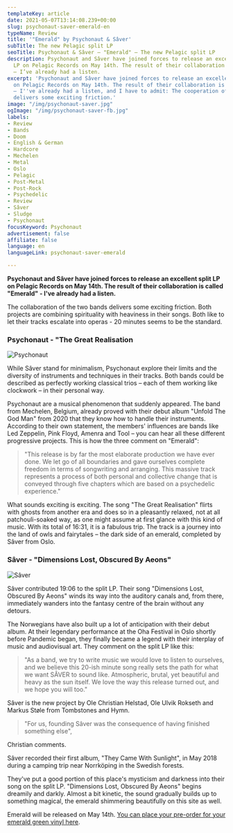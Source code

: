 ```yaml
---
templateKey: article
date: 2021-05-07T13:14:08.239+00:00
slug: psychonaut-saver-emerald-en
typeName: Review
title: '"Emerald" by Psychonaut & Sâver'
subTitle: The new Pelagic split LP
seoTitle: Psychonaut & Sâver – "Emerald" – The new Pelagic split LP
description: Psychonaut and Sâver have joined forces to release an excellent split
  LP on Pelagic Records on May 14th. The result of their collaboration is called "Emerald"
  – I’ve already had a listen.
excerpt: 'Psychonaut and Sâver have joined forces to release an excellent split LP
  on Pelagic Records on May 14th. The result of their collaboration is called "Emerald"
  – I''ve already had a listen, and I have to admit: The cooperation of the two bands
  delivers some exciting friction.'
image: "/img/psychonaut-saver.jpg"
ogImage: "/img/psychonaut-saver-fb.jpg"
labels:
- Review
- Bands
- Doom
- English & German
- Hardcore
- Mechelen
- Metal
- Oslo
- Pelagic
- Post-Metal
- Post-Rock
- Psychedelic
- Review
- Sâver
- Sludge
- Psychonaut
focusKeyword: Psychonaut
advertisement: false
affiliate: false
language: en
languageLink: psychonaut-saver-emerald

---
```

**Psychonaut and Sâver have joined forces to release an excellent split LP on Pelagic Records on May 14th. The result of their collaboration is called "Emerald" - I've already had a listen.**

The collaboration of the two bands delivers some exciting friction. Both projects are combining spirituality with heaviness in their songs. Both like to let their tracks escalate into operas - 20 minutes seems to be the standard.

### Psychonaut - "The Great Realisation

![Psychonaut](/img/1616079996.1290540695.jpg "Psychonaut")

While Sâver stand for minimalism, Psychonaut explore their limits and the diversity of instruments and techniques in their tracks. Both bands could be described as perfectly working classical trios – each of them working like clockwork – in their personal way.

Psychonaut are a musical phenomenon that suddenly appeared. The band from Mechelen, Belgium, already proved with their debut album "Unfold The God Man" from 2020 that they know how to handle their instruments. According to their own statement, the members' influences are bands like Led Zeppelin, Pink Floyd, Amenra and Tool – you can hear all these different progressive projects. This is how the three comment on "Emerald":

> "This release is by far the most elaborate production we have ever done. We let go of all boundaries and gave ourselves complete freedom in terms of songwriting and arranging. This massive track represents a process of both personal and collective change that is conveyed through five chapters which are based on a psychedelic experience."

What sounds exciting is exciting. The song "The Great Realisation" flirts with ghosts from another era and does so in a pleasantly relaxed, not at all patchouli-soaked way, as one might assume at first glance with this kind of music. With its total of 16:31, it is a fabulous trip. The track is a journey into the land of owls and fairytales – the dark side of an emerald, completed by Sâver from Oslo.

### Sâver - "Dimensions Lost, Obscured By Aeons"

![Sâver](/img/1616079996.3731191158.jpg "Sâver")

Sâver contributed 19:06 to the split LP. Their song "Dimensions Lost, Obscured By Aeons" winds its way into the auditory canals and, from there, immediately wanders into the fantasy centre of the brain without any detours.

The Norwegians have also built up a lot of anticipation with their debut album. At their legendary performance at the Oha Festival in Oslo shortly before Pandemic began, they finally became a legend with their interplay of music and audiovisual art. They comment on the split LP like this:

> "As a band, we try to write music we would love to listen to ourselves, and we believe this 20-ish minute song really sets the path for what we want SÂVER to sound like. Atmospheric, brutal, yet beautiful and heavy as the sun itself. We love the way this release turned out, and we hope you will too."

Sâver is the new project by Ole Christian Helstad, Ole Ulvik Rokseth and Markus Støle from Tombstones and Hymn.

> "For us, founding Sâver was the consequence of having finished something else",

Christian comments.

Sâver recorded their first album, "They Came With Sunlight", in May 2018 during a camping trip near Norrköping in the Swedish forests.

They've put a good portion of this place's mysticism and darkness into their song on the split LP. "Dimensions Lost, Obscured By Aeons" begins dreamily and darkly. Almost a bit kinetic, the sound gradually builds up to something magical, the emerald shimmering beautifully on this site as well.

Emerald will be released on May 14th. [You can place your pre-order for your emerald green vinyl here](https://pelagic-records.com/product/psychonaut-saver-emerald-12-split-lp/).